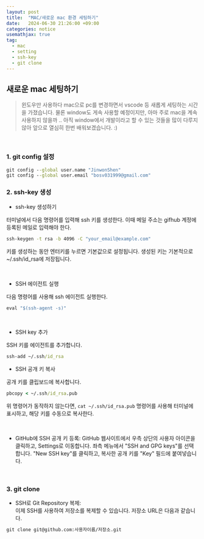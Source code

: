 ```yaml
---
layout: post
title:  "MAC/새로운 mac 환경 세팅하기"
date:   2024-06-30 21:26:00 +09:00
categories: notice
usemathjax: true
tag:
  - mac
  - setting
  - ssh-key
  - git clone
---
```


## 새로운 mac 세팅하기

> 윈도우만 사용하다 mac으로 pc를 변경하면서 vscode 등 새롭게 세팅하는 시간을 가졌습니다. 물론 window도 게속 사용할 예정이지만, 아마 주로 mac을 계속 사용하지 않을까 .. 아직 window에서 개발이라고 할 수 있는 것들을 많이 다루지 않아 앞으로 열심히 한번 배워보겠습니다. :)

<br>

### 1. git config 설정

```cmd
git config --global user.name "JinwonShen"
git config --global user.email "bosv031999@gmail.com"
```

### 2. ssh-key 생성

- ssh-key 생성하기 

터미널에서 다음 명령어를 입력해 ssh 키를 생성한다. 이때 메일 주소는 gifhub 계정에 등록된 메일로 입력해야 한다.

```cmd
ssh-keygen -t rsa -b 4096 -C "your_email@example.com"
```

키를 생성하는 동안 엔터키를 누르면 기본값으로 설정됩니다. 생성된 키는 기본적으로 ~/.ssh/id_rsa에 저장됩니다.

<br>

- SSH 에이전트 실행

다음 명령어를 사용해 ssh 에이전트 실행한다.

```cmd
eval "$(ssh-agent -s)"
```

<br>

- SSH key 추가

SSH 키를 에이전트를 추가합니다.

```cmd
ssh-add ~/.ssh/id_rsa
```

- SSH 공개 키 복사

공개 키를 클립보드에 복사합니다.

```cmd
pbcopy < ~/.ssh/id_rsa.pub
```

위 명령어가 동작하지 않는다면, `cat ~/.ssh/id_rsa.pub` 명령어를 사용해 터미널에 표시하고, 해당 키를 수동으로 복사한다.

<br>

- GitHub에 SSH 공개 키 등록:
GitHub 웹사이트에서 우측 상단의 사용자 아이콘을 클릭하고, Settings로 이동합니다.
좌측 메뉴에서 "SSH and GPG keys"를 선택합니다.
"New SSH key"를 클릭하고, 복사한 공개 키를 "Key" 필드에 붙여넣습니다.

<br>

### 3. git clone

- SSH로 Git Repository 복제: <br>
이제 SSH를 사용하여 저장소를 복제할 수 있습니다. 저장소 URL은 다음과 같습니다.

```cmd
git clone git@github.com:사용자이름/저장소.git
```


